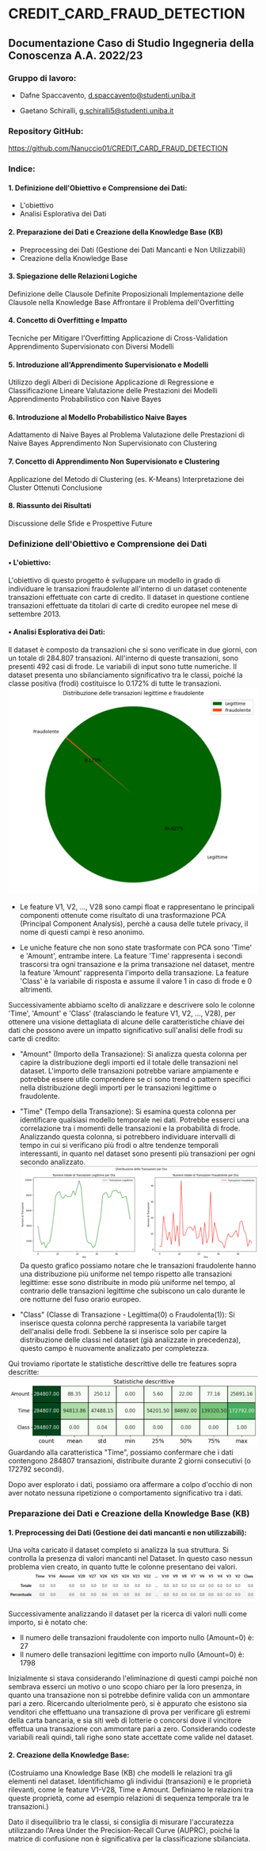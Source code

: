 # CREDIT_CARD_FRAUD_DETECTION
 
## Documentazione Caso di Studio Ingegneria della Conoscenza A.A. 2022/23

### Gruppo di lavoro:
- Dafne Spaccavento, d.spaccavento@studenti.uniba.it

- Gaetano Schiralli, g.schiralli5@studenti.uniba.it

### Repository GitHub:
https://github.com/Nanuccio01/CREDIT_CARD_FRAUD_DETECTION

### Indice:

#### 1. Definizione dell'Obiettivo e Comprensione dei Dati:
- L'obiettivo
- Analisi Esplorativa dei Dati

#### 2. Preparazione dei Dati e Creazione della Knowledge Base (KB)
- Preprocessing dei Dati (Gestione dei Dati Mancanti e Non Utilizzabili)   
- Creazione della Knowledge Base

#### 3. Spiegazione delle Relazioni Logiche
Definizione delle Clausole Definite Proposizionali
Implementazione delle Clausole nella Knowledge Base
Affrontare il Problema dell'Overfitting

#### 4. Concetto di Overfitting e Impatto
Tecniche per Mitigare l'Overfitting
Applicazione di Cross-Validation
Apprendimento Supervisionato con Diversi Modelli

#### 5. Introduzione all'Apprendimento Supervisionato e Modelli
Utilizzo degli Alberi di Decisione
Applicazione di Regressione e Classificazione Lineare
Valutazione delle Prestazioni dei Modelli
Apprendimento Probabilistico con Naive Bayes

#### 6. Introduzione al Modello Probabilistico Naive Bayes
Adattamento di Naive Bayes al Problema
Valutazione delle Prestazioni di Naive Bayes
Apprendimento Non Supervisionato con Clustering

#### 7. Concetto di Apprendimento Non Supervisionato e Clustering
Applicazione del Metodo di Clustering (es. K-Means)
Interpretazione dei Cluster Ottenuti
Conclusione

#### 8. Riassunto dei Risultati
Discussione delle Sfide e Prospettive Future

### Definizione dell'Obiettivo e Comprensione dei Dati
#### • L'obiettivo:
L'obiettivo di questo progetto è sviluppare un modello in grado di individuare le transazioni fraudolente all'interno di un dataset contenente transazioni effettuate con carte di credito. Il dataset in questione contiene transazioni effettuate da titolari di carte di credito europee nel mese di settembre 2013.

#### • Analisi Esplorativa dei Dati: 
Il dataset è composto da transazioni che si sono verificate in due giorni, con un totale di 284.807 transazioni. All'interno di queste transazioni, sono presenti 492 casi di frode. Le variabili di input sono tutte numeriche. Il dataset presenta uno sbilanciamento significativo tra le classi, poiché la classe positiva (frodi) costituisce lo 0.172% di tutte le transazioni.
![Grafico a torta](./Immagini/Grafico%20a%20torta.png)

- Le feature V1, V2, ..., V28 sono campi float e rappresentano le principali componenti ottenute come risultato di una trasformazione PCA (Principal Component Analysis), perchè a causa delle tutele privacy, il nome di questi campi è reso anonimo.
 
- Le uniche feature che non sono state trasformate con PCA sono 'Time' e 'Amount', entrambe intere. La feature 'Time' rappresenta i secondi trascorsi tra ogni transazione e la prima transazione nel dataset, mentre la feature 'Amount' rappresenta l'importo della transazione. La feature 'Class' è la variabile di risposta e assume il valore 1 in caso di frode e 0 altrimenti.

Successivamente abbiamo scelto di analizzare e descrivere solo le colonne 'Time', 'Amount' e 'Class' (tralasciando le feature V1, V2, ..., V28), per ottenere una visione dettagliata di alcune delle caratteristiche chiave dei dati che possono avere un impatto significativo sull'analisi delle frodi su carte di credito:

- "Amount" (Importo della Transazione):
Si analizza questa colonna per capire la distribuzione degli importi ed il totale delle transazioni nel dataset. L'importo delle transazioni potrebbe variare ampiamente e potrebbe essere utile comprendere se ci sono trend o pattern specifici nella distribuzione degli importi per le transazioni legittime o fraudolente.

- "Time" (Tempo della Transazione):
Si esamina questa colonna per identificare qualsiasi modello temporale nei dati. Potrebbe esserci una correlazione tra i momenti delle transazioni e la probabilità di frode. Analizzando questa colonna, si potrebbero  individuare intervalli di tempo in cui si verificano più frodi o altre tendenze temporali interessanti, in quanto nel dataset sono presenti più transazioni per ogni secondo analizzato.
![Totale transazioni per ora](./Immagini/Totale%20transazioni%20per%20ora.png)
Da questo grafico possiamo notare che le transazioni fraudolente hanno una distribuzione più uniforme nel tempo rispetto alle transazioni legittime: esse sono distribuite in modo più uniforme nel tempo, al contrario delle transazioni legittime che subiscono un calo durante le ore notturne del fuso orario europeo.

- "Class" (Classe di Transazione - Legittima(0) o Fraudolenta(1)):
Si inserisce questa colonna perché rappresenta la variabile target dell'analisi delle frodi. Sebbene la si inserisce solo per capire la distribuzione delle classi nel dataset (già analizzate in precedenza), questo campo è nuovamente analizzato per completezza.

Qui troviamo riportate le statistiche descrittive delle tre features sopra descritte:
![Statistiche](./Immagini/Statistiche%20descrittive.png)
Guardando alla caratteristica "Time", possiamo confermare che i dati contengono 284807 transazioni, distribuite durante 2 giorni consecutivi (o 172792 secondi).

Dopo aver esplorato i dati, possiamo ora affermare a colpo d'occhio di non aver notato nessuna ripetizione o comportamento significativo tra i dati.

### Preparazione dei Dati e Creazione della Knowledge Base (KB)
#### 1.	Preprocessing dei Dati (Gestione dei dati mancanti e non utilizzabili): 
Una volta caricato il dataset completo si analizza la sua struttura.
Si controlla la presenza di valori mancanti nel Dataset. In questo caso nessun problema vien creato, in quanto tutte le colonne presentano dei valori.
![Valori mancanti](./Immagini/Verifica%20valori%20mancanti.png)

Successivamente analizzando il dataset per la ricerca di valori nulli come importo, si è notato che:  
- Il numero delle transazioni fraudolente con importo nullo (Amount=0) è: 27   
- Il numero delle transazioni legittime con importo nullo (Amount=0) è: 1798

Inizialmente si stava considerando l'eliminazione di questi campi poiché non sembrava esserci un motivo o uno scopo chiaro per la loro presenza, in quanto una transazione non si potrebbe definire valida con un ammontare pari a zero. Ricercando ulteriolmente però, si è appurato che esistono sia venditori che effettuano una transazione di prova per verificare gli estremi della carta bancaria, e sia siti web di lotterie o concorsi dove il vincitore effettua una transazione con ammontare pari a zero. Considerando codeste variabili reali quindi, tali righe sono state accettate come valide nel dataset.

#### 2. Creazione della Knowledge Base: 

(Costruiamo una Knowledge Base (KB) che modelli le relazioni tra gli elementi nel dataset. Identifichiamo gli individui (transazioni) e le proprietà rilevanti, come le feature V1-V28, Time e Amount. Definiamo le relazioni tra queste proprietà, come ad esempio relazioni di sequenza temporale tra le transazioni.)

Dato il disequilibrio tra le classi, si consiglia di misurare l'accuratezza utilizzando l'Area Under the Precision-Recall Curve (AUPRC), poiché la matrice di confusione non è significativa per la classificazione sbilanciata.
